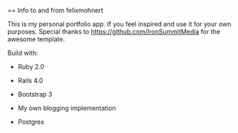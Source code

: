 == Info to and from felixmohnert

This is my personal portfolio app. If you feel inspired and use it for your own purposes.
Special thanks to https://github.com/IronSummitMedia for the awesome template.

Build with:

* Ruby 2.0

* Rails 4.0

* Bootstrap 3

* My own blogging implementation

* Postgres
